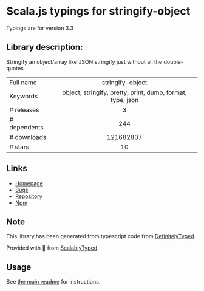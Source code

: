 
# Scala.js typings for stringify-object

Typings are for version 3.3

## Library description:
Stringify an object/array like JSON.stringify just without all the double-quotes

|                    |                 |
| ------------------ | :-------------: |
| Full name          | stringify-object |
| Keywords           | object, stringify, pretty, print, dump, format, type, json |
| # releases         | 3 |
| # dependents       | 244 |
| # downloads        | 121682807 |
| # stars            | 10 |

## Links
- [Homepage](https://github.com/yeoman/stringify-object#readme)
- [Bugs](https://github.com/yeoman/stringify-object/issues)
- [Repository](https://github.com/yeoman/stringify-object)
- [Npm](https://www.npmjs.com/package/stringify-object)
    


## Note
This library has been generated from typescript code from [DefinitelyTyped](https://definitelytyped.org).

Provided with :purple_heart: from [ScalablyTyped](https://github.com/oyvindberg/ScalablyTyped)

## Usage
See [the main readme](../../readme.md) for instructions.


